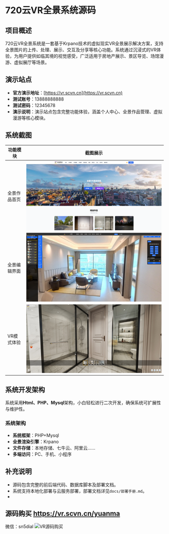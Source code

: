 # 720云VR全景系统源码

## 项目概述
720云VR全景系统是一套基于Krpano技术的虚拟现实VR全景展示解决方案，支持全景图片的上传、处理、展示、交互及分享等核心功能。系统通过沉浸式的VR体验，为用户提供如临其境的视觉感受，广泛适用于房地产展示、景区导览、场馆漫游、虚拟展厅等场景。

## 演示站点
- **官方演示地址**：[https://vr.scvn.cn](https://vr.scvn.cn)
- **测试账号**：13888888888  
- **测试密码**：12345678  
- **演示说明**：演示站点包含完整功能体验，涵盖个人中心、全景作品管理、虚拟漫游等核心模块。

## 系统截图
| 功能模块         | 截图展示                                                                 |
|------------------|--------------------------------------------------------------------------|
| 全景作品首页     | ![全景作品首页](https://raw.githubusercontent.com/zhen-sn/720yun/refs/heads/main/github-images/screenshot-vr.scvn.cn-2025.08.06-13_09_55.png)                 |
| 全景编辑界面     | ![全景编辑界面](https://raw.githubusercontent.com/zhen-sn/720yun/refs/heads/main/github-images/screenshot-vr.scvn.cn-2025.08.06-13_11_29.png)                 |
| VR模式体验       | ![VR模式体验](https://raw.githubusercontent.com/zhen-sn/720yun/refs/heads/main/github-images/screenshot-vr.scvn.cn-2025.08.06-13_10_42.png)                   |

## 系统开发架构
系统采用**Html、PHP、Mysql**架构，小白轻松进行二次开发，确保系统可扩展性与维护性。

### 系统架构
- **系统框架**：PHP+Mysql
- **全景渲染引擎**：Krpano
- **文件存储**：本地存储、七牛云、阿里云……
- **多端访问**：PC、手机、小程序

## 补充说明
- 源码包含完整的前后端代码、数据库脚本及部署文档。
- 系统支持本地化部署与云服务部署，部署文档详见`docs/部署手册.md`。
- 
## 源码购买 https://vr.scvn.cn/yuanma
微信：sn5dial
![VR源码购买](https://vr.scvn.cn/static/images/qrcode.png)     
